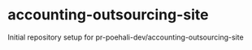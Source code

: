 # accounting-outsourcing-site

Initial repository setup for pr-poehali-dev/accounting-outsourcing-site
